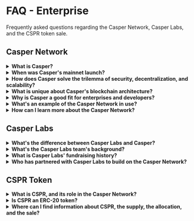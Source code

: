 # FAQ - Enterprise

Frequently asked questions regarding the Casper Network, Casper Labs, and the CSPR token sale.

## Casper Network

<details>
 <summary><b>What is Casper?</b></summary>

Casper is an open-source Proof-of-Stake blockchain network built off the CBC ([Correct-by-Construction](https://github.com/cbc-casper/cbc-casper-paper)) Casper specification originally established by early Ethereum developers. The Casper Network is optimized for enterprise and developer adoption by focusing on unique features like upgradeable contracts, predictable network fees, privacy flexibility, on-chain governance, and developer-friendly languages. Casper solves the scalability trilemma by allowing development teams to build with confidence that the network will optimize for security, decentralization, and high throughput.

</details>

<details>
 <summary><b>When was Casper's mainnet launch?</b></summary>

Casper's mainnet launched on [March 30th, 2021](https://casper.network/network/blog/casper-mainnet-is-live).

</details>

<details>
 <summary><b>How does Casper solve the trilemma of security, decentralization, and scalability? </b></summary>

As a Proof-of-Stake (PoS) network, Casper relies on a set of validators to uphold the network. PoS validators do not require the same hardware setup as Proof-of-Work(PoW) networks, allowing validators to be more geographically decentralized and eliminating the centralizing pressures of economies of scale. PoS also enables scalability mechanisms like sharding, a forthcoming feature to allow the network to process multiple transactions simultaneously, improving overall throughput.

</details>

<details>
  <summary><b>What is unique about Casper's blockchain architecture?</b></summary>

The Highway Protocol is the specific implementation of PoS that supports the Casper Network. Highway has two primary benefits over classic Byzantine Fault Tolerant(BFT) consensus mechanisms. First, Highway enables the network to reach higher thresholds of finality. Second, it achieves flexibility in a way not possible in typical BFT models. [Learn more about Highway](https://blog.casperlabs.io/the-casper-network-highway-consensus-protocol/).

</details>

<details>
  <summary><b>Why is Casper a good fit for enterprises and developers? </b></summary>

Casper is optimized for enterprise and developers through three main features: upgradeable contracts, developer-friendly languages, and forthcoming predictable network fees.

-   **Upgradeable Contracts**. Casper enables on-chain smart contracts to be directly upgraded, removing the need for complex and migration processes and making it easier to patch smart contract vulnerabilities.
-   **Developer-Friendly Languages**. Casper supports developers building with WebAssembly. The network's development ecosystem is designed to be familiar to existing Web2 developers instead of being written in a proprietary language like Solidity. This provides an easier path for developers and businesses to start building with Casper immediately.
-   **Predictable Network Fees (In Development)**. Casper intends to incentivize active and diverse network behavior by establishing consistent, predictable, and transparent gas costs - eliminating volatility and improving both developer and user experience.

</details>

<details>
  <summary><b>What's an example of the Casper Network in use?</b></summary>

IPwe is a global patent registry currently building on the Casper Network. Casper Labs and IPwe have partnered to build a chain of custody (CoC) solution for public patent records. The "CoC Solution" will use the Casper public blockchain to store, secure, and trace patent data. [Learn more](https://blog.casperlabs.io/intellectual-property-and-patent-assets-on-casper/).

</details>

<details>
  <summary><b>How can I learn more about the Casper Network?</b></summary>

Visit the [Casper Labs website](https://casperlabs.io/), [read the blog](https://blog.casperlabs.io/), and [join our community](https://casperlabs.io/community/).

</details>

## Casper Labs

<details>
  <summary><b>What's the difference between Casper Labs and Casper?</b></summary>

Casper Labs is the development team that is currently building the Casper Network. Casper Labs has been developing Casper throughout both the testnet and mainnet periods. As a public, open-source network, Casper can be developed on and by anyone in addition to the Casper Labs team.

</details>

<details>
  <summary><b>What's the Casper Labs team's background?</b></summary>

The engineering, executive, business, and marketing teams of Casper Labs are diverse groups of thinkers and builders with decades of experience in internet-scale computing systems across academia, business, and engineering. [Meet the Casper Labs team](https://casperlabs.io/company/meet-our-team/).

</details>

<details>
  <summary><b>What is Casper Labs' fundraising history?</b></summary>

In September 2019, Casper Labs raised a \$14.5 million Series A round led by Terren Piezer with participation from Consensus Capital, Axiom Holdings Group, and Digital Strategies, MW Partners, and more.

</details>

<details>
  <summary><b>Who has partnered with Casper Labs to build on the Casper Network?</b></summary>

Casper Labs has established a diverse ecosystem of participants who will be building, staking, and validating on Casper from day one, spanning blockchain, enterprise technology, and financial services. Among others, Casper Labs has established relationships with BitGo, Huobi, Ledger Leap, Chainlink, Metis, and Cardinal Cryptography. Companies including IPwe and Broadleaf are already using the Casper Network to unlock new value by tokenizing existing assets.

To learn more about how to work within the Casper ecosystem, contact <neil@casperlabs.io>.

</details>

## CSPR Token

<details>
  <summary><b>What is CSPR, and its role in the Casper Network?</b></summary>

CSPR is the native token to the Casper Network. As a Proof-of-Stake blockchain, Casper relies on CSPR to reward the validators that participate in the PoS consensus mechanism to secure and uphold the network. Casper users also rely on CSPR to pay network fees for on-chain actions. For example, each token transfer costs 0.1 CSPR (100000000 motes) and the amount transferred needs to be 2.5 CSPR or more.

</details>

<details>
<summary><b>Is CSPR an ERC-20 token?</b></summary>

No, CSPR is a native token that resides on Casper Network's layer 1 protocol. It does not rely on another token.

</details>

<details>
  <summary><b>Where can I find information about CSPR, the supply, the allocation, and the sale? </b></summary>

The Casper Association has launched its CSPR token sale. Head to [casper.network](https://casper.network/) to learn more.

</details>
